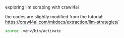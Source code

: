 exploring llm scraping with crawl4ai

the codes are slightly modified from the tutorial: https://crawl4ai.com/mkdocs/extraction/llm-strategies/

```bash
source .venv/bin/activate
```


